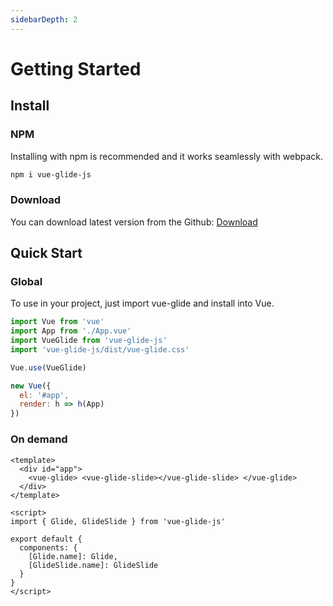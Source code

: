 ```yaml
---
sidebarDepth: 2
---
```


# Getting Started

## Install

### NPM

Installing with npm is recommended and it works seamlessly with webpack.

```bash
npm i vue-glide-js
```

### Download

You can download latest version from the Github: [Download](https://github.com/antonreshetov/vue-glide/archive/master.zip)

## Quick Start

### Global

To use in your project, just import vue-glide and install into Vue.

```js
import Vue from 'vue'
import App from './App.vue'
import VueGlide from 'vue-glide-js'
import 'vue-glide-js/dist/vue-glide.css'

Vue.use(VueGlide)

new Vue({
  el: '#app',
  render: h => h(App)
})
```

### On demand

```vue
<template>
  <div id="app">
    <vue-glide> <vue-glide-slide></vue-glide-slide> </vue-glide>
  </div>
</template>

<script>
import { Glide, GlideSlide } from 'vue-glide-js'

export default {
  components: {
    [Glide.name]: Glide,
    [GlideSlide.name]: GlideSlide
  }
}
</script>
```

<!-- <vue-glide :bullet="true">
  <vue-glide-slide
    v-for="i in 10"
    :key="i">
    Slide {{ i }}
  </vue-glide-slide>
  <template slot="control">
    <button data-glide-dir="<">prev</button>
    <button data-glide-dir=">">next</button>
  </template>
</vue-glide>

<script>
import VueGlide from '../../src/components/Glide'
import VueGlideSlide from '../../src/components/GlideSlide'

export default {
  components: {
    [VueGlide.name]: VueGlide,
    [VueGlideSlide.name]: VueGlideSlide
  }
}
</script> -->
<!-- <style src="../main.scss" lang="scss" /> -->
